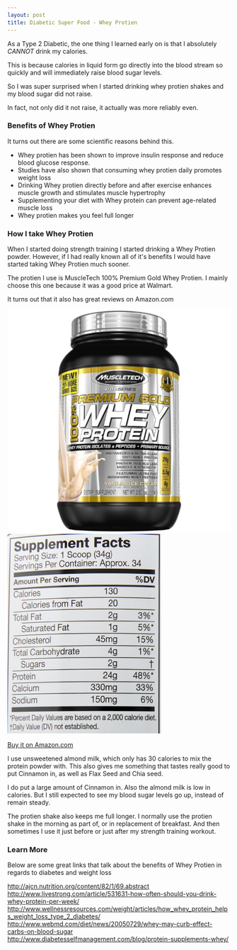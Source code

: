 ```yaml
---
layout: post
title: Diabetic Super Food - Whey Protien
---
```


As a Type 2 Diabetic, the one thing I learned early on is that I absolutely *CANNOT* drink my calories. 

This is because calories in liquid form go directly into the blood stream so quickly and will immediately raise blood sugar levels.

So I was super surprised when I started drinking whey protien shakes and my blood sugar did not raise. 

In fact, not only did it not raise, it actually was more reliably even.

### Benefits of Whey Protien

It turns out there are some scientific reasons behind this.

- Whey protien has been shown to improve insulin response and reduce blood glucose response.
- Studies have also shown that consuming whey protien daily promotes weight loss
- Drinking Whey protien directly before and after exercise enhances muscle growth and stimulates muscle hypertrophy
- Supplementing your diet with Whey protein can prevent age-related muscle loss  
- Whey protien makes you feel full longer

### How I take Whey Protien


When I started doing strength training I started drinking a Whey Protien powder.  However, if I had really known all of it's 
benefits I would have started taking Whey Protien much sooner. 

The protien I use is MuscleTech 100% Premium Gold Whey Protien.  I mainly choose this one because it was a good price at Walmart.

It turns out that it also has great reviews on Amazon.com

![MuscleTech Whey Protien](/images/whey_01.png)
![MuscleTech Whey Protien Nutrition](/images/whey_02.png)

[Buy it on Amazon.com](http://www.amazon.com/gp/product/B00MA28CJM)

I use unsweetened almond milk, which only has 30 calories to mix the protein powder with. This also gives me something that tastes really good to put Cinnamon in, as well as Flax Seed and Chia seed.

I do put a large amount of Cinnamon in. Also the almond milk is low in calories. But I still expected to see my blood sugar levels go up, instead of remain steady.

The protien shake also keeps me full longer. I normally use the protien shake in the morning as part of, or in replacement of breakfast. And then sometimes I use it just before or just after my strength training workout.

### Learn More

Below are some great links that talk about the benefits of Whey Protien in regards to diabetes and weight loss

http://ajcn.nutrition.org/content/82/1/69.abstract
http://www.livestrong.com/article/531631-how-often-should-you-drink-whey-protein-per-week/
http://www.wellnessresources.com/weight/articles/how_whey_protein_helps_weight_loss_type_2_diabetes/
http://www.webmd.com/diet/news/20050729/whey-may-curb-effect-carbs-on-blood-sugar
http://www.diabetesselfmanagement.com/blog/protein-supplements-whey/



